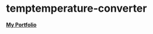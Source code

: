 # temptemperature-converter
**[My Portfolio](https://coderboy-raiyan.github.io/landing-template/)**
